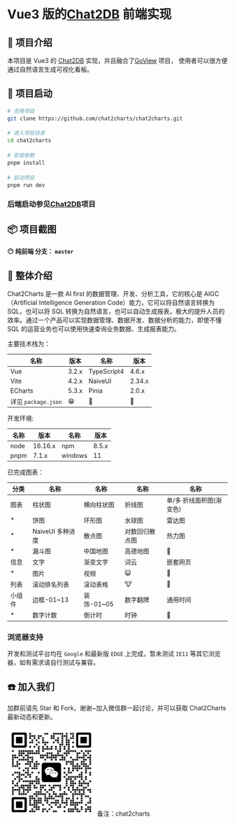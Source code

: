 # Vue3 版的[Chat2DB](https://github.com/Chat2DB/Chat2DB) 前端实现

## 📝 项目介绍

本项目是 Vue3 的 [Chat2DB](https://github.com/Chat2DB/Chat2DB) 实现，并且融合了[GoView](https://github.com/Kate-liu/GoView) 项目，
使用者可以很方便通过自然语言生成可视化看板。

## 🚀 项目启动

```bash
# 克隆项目
git clone https://github.com/chat2charts/chat2charts.git

# 进入项目目录
cd chat2charts

# 安装依赖
pnpm install

# 启动项目
pnpm run dev
```

### 后端启动参见[Chat2DB](https://github.com/Chat2DB/Chat2DB)项目

## 📦 项目截图

#### 😶 **纯前端** 分支： **`master`**

## 📖 整体介绍

Chat2Charts 是一款 AI first 的数据管理、开发、分析工具，它的核心是 AIGC（Artificial Intelligence Generation Code）能力，它可以将自然语言转换为 SQL，也可以将 SQL 转换为自然语言，也可以自动生成报表，极大的提升人员的效率。通过一个产品可以实现数据管理、数据开发、数据分析的能力，即使不懂 SQL 的运营业务也可以使用快速查询业务数据、生成报表能力。

主要技术栈为：

| 名称                | 版本  | 名称        | 版本   |
| ------------------- | ----- | ----------- | ------ |
| Vue                 | 3.2.x | TypeScript4 | 4.6.x  |
| Vite                | 4.2.x | NaiveUI     | 2.34.x |
| ECharts             | 5.3.x | Pinia       | 2.0.x  |
| 详见 `package.json` | 😁    | 🥰          | 🤗     |

开发环境:

| 名称 | 版本    | 名称    | 版本  |
| ---- | ------- | ------- | ----- |
| node | 16.16.x | npm     | 8.5.x |
| pnpm | 7.1.x   | windows | 11    |

已完成图表：

| 分类   | 名称             | 名称       | 名称           | 名称                     |
| ------ | ---------------- | ---------- | -------------- | ------------------------ |
| 图表   | 柱状图           | 横向柱状图 | 折线图         | 单/多 折线面积图(渐变色) |
| \*     | 饼图             | 环形图     | 水球图         | 雷达图                   |
| \*     | NaiveUI 多种进度 | 散点图     | 对数回归散点图 | 热力图                   |
| \*     | 漏斗图           | 中国地图   | 高德地图       | 🦊                       |
| 信息   | 文字             | 渐变文字   | 词云           | 嵌套网页                 |
| \*     | 图片             | 视频       | 😺             | 🐯                       |
| 列表   | 滚动排名列表     | 滚动表格   | 🐮             | 🐐                       |
| 小组件 | 边框-01~13       | 装饰-01~05 | 数字翻牌       | 通用时间                 |
| \*     | 数字计数         | 倒计时     | 时钟           | 🦁                       |

### 浏览器支持

开发和测试平台均在 `Google` 和最新版 `EDGE` 上完成，暂未测试 `IE11` 等其它浏览器，如有需求请自行测试与兼容。

## ☎️ 加入我们

加群前请先 Star 和 Fork，谢谢~加入微信群一起讨论，并可以获取 Chat2Charts 最新动态和更新。
 
<a><img src="readme/personelwechat.jpg" width="40%"/></a>
备注：chat2charts
